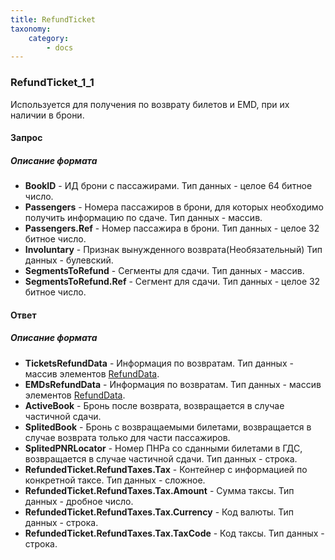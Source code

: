 ```yaml
---
title: RefundTicket
taxonomy:
    category:
        - docs
---
```


### RefundTicket_1_1

Используется для получения по возврату билетов и EMD, при их наличии в брони.

#### Запрос

##### Описание формата

- **BookID** - ИД брони с пассажирами. Тип данных - целое 64 битное число.
- **Passengers** - Номера пассажиров в брони, для которых необходимо получить информацию по сдаче. Тип данных - массив.
- **Passengers.Ref** - Номер пассажира в брони. Тип данных - целое 32 битное число.
- **Involuntary** - Признак вынужденного возврата(Необязательный) Тип данных - булевский.
- **SegmentsToRefund** - Сегменты для сдачи. Тип данных - массив.
- **SegmentsToRefund.Ref** - Сегмент для сдачи. Тип данных - целое 32 битное число.

#### Ответ

##### Описание формата

- **TicketsRefundData** - Информация по возвратам. Тип данных - массив элементов [RefundData](/avia/common/refunddata).
- **EMDsRefundData** - Информация по возвратам. Тип данных - массив элементов [RefundData](/avia/common/refunddata).
- **ActiveBook** - Бронь после возврата, возвращается в случае частичной сдачи.
- **SplitedBook** - Бронь с возвращаемыми билетами, возвращается в случае возврата только для части пассажиров.
- **SplitedPNRLocator** - Номер ПНРа со сданными билетами в ГДС, возвращается в случае частичной сдачи. Тип данных - строка.
- **RefundedTicket.RefundTaxes.Tax** - Контейнер с информацией по конкретной таксе. Тип данных - сложное.
- **RefundedTicket.RefundTaxes.Tax.Amount** - Сумма таксы. Тип данных - дробное число.
- **RefundedTicket.RefundTaxes.Tax.Currency** - Код валюты. Тип данных - строка.
- **RefundedTicket.RefundTaxes.Tax.TaxCode** - Код таксы. Тип данных - строка.
